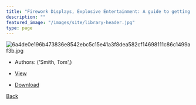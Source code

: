 ```yaml
---
title: "Firework Displays, Explosive Entertainment: A guide to getting the most from your firework display for designers, firers and event organisers"
description: ""
featured_image: "/images/site/library-header.jpg"
type: page
---
```


![6a4de0e196b473836e8542ebc5c15e41a3f8dea582cf14698111c86c1499af3b.jpg](https://drive.google.com/uc?export=view&id=1wuGzvtLTuw0PDYvbsWDkgd_nipNu0_M3)
* Authors: ('Smith, Tom',)
* <a href="https://drive.google.com/uc?export=view&id=12WWFv2KAeLdQsjfL9Cm-0KHKK5UwoCR3" target="_blank">View</a>

* [Download](https://drive.google.com/uc?export=download&id=12WWFv2KAeLdQsjfL9Cm-0KHKK5UwoCR3)

[Back](/library/)
